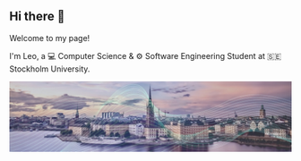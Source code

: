 ## Hi there 👋

Welcome to my page!

I'm Leo, a 💻 Computer Science & ⚙️ Software Engineering Student at 🇸🇪 Stockholm University.


![Use Case Diagram](./7F709B11-E77C-476B-9A61-CB22C92B25C9_4_5005_c.jpeg)

<!--
**leogast/leogast** is a ✨ _special_ ✨ repository because its `README.md` (this file) appears on your GitHub profile.

Here are some ideas to get you started:

- 🔭 I’m currently working on ...
- 🌱 I’m currently learning ...
- 👯 I’m looking to collaborate on ...
- 🤔 I’m looking for help with ...
- 💬 Ask me about ...
- 📫 How to reach me: ...
- 😄 Pronouns: ...
- ⚡ Fun fact: ...
-->
